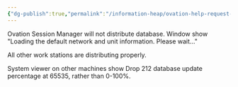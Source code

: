 ```yaml
---
{"dg-publish":true,"permalink":"/information-heap/ovation-help-request-12-february-2025-database-distribution/","noteIcon":"","created":"2025-07-07T14:23:45.674-05:00"}
---
```


Ovation Session Manager will not distribute database. Window show "Loading the default network and unit information. Please wait..." 

All other work stations are distributing properly.

System viewer on other machines show Drop 212 database update percentage at 65535, rather than 0-100%.